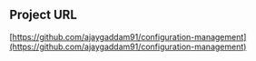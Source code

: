 ## Project URL
[https://github.com/ajaygaddam91/configuration-management](https://github.com/ajaygaddam91/configuration-management)
